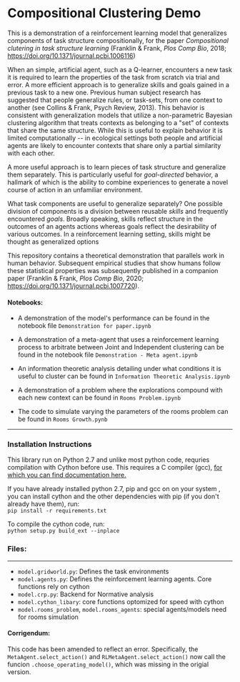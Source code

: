 # Compositional Clustering Demo

This is a demonstration of a reinforcement learning model that
generalizes components of task structure compositionally, for the paper 
*Compositional clutering in task structure learning* (Franklin & Frank, *Plos Comp Bio*, 2018; https://doi.org/10.1371/journal.pcbi.1006116)
  
When an simple, artificial agent, such as a Q-learner, encounters a new
task it is required to learn the properties of the task from scratch
via trial and error. A more efficient approach is to generalize 
skills and goals gained in a previous task to a new one. Previous human
subject research has suggested that people generalize rules, or 
task-sets, from one context to another (see Collins & Frank, Psych 
Review, 2013). This behavior is consistent with generalization models
that utilize a non-parametric Bayesian clustering algorithm that 
treats contexts as belonging to a "set" of contexts that share the 
same structure. While this is useful to explain behavior it is limited 
computationally -- in ecological settings both people and artificial
agents are likely to encounter contexts that share only a partial similarity 
with each other.

A more useful approach is to learn pieces of task structure and
generalize them separately. This is particularly useful for
*goal-directed* behavior, a hallmark of which is the ability to combine experiences to 
generate a novel course of action in an unfamiliar environment.

What task components are useful to generalize separately? One possible
division of components is a division between reusable *skills* and 
frequently encountered *goals*. Broadly speaking, skills reflect 
structure in the outcomes of an agents actions whereas goals reflect 
the desirability of various outcomes. In a reinforcement learning 
setting, skills might be thought as generalized options


This repository contains a theoretical demonstration that parallels 
 work in human behavior. Subsequent empirical studies that show humans
 follow these statistical properties was subsequently published in a 
 companion paper (Franklin & Frank, *Plos Comp Bio*, 2020; https://doi.org/10.1371/journal.pcbi.1007720).

#### Notebooks:
* A demonstration of the model's performance can be found in the 
notebook file `Demonstration for paper.ipynb`

* A demonstration of a meta-agent that uses a reinforcement learning 
process to arbitrate between Joint and Independent clustering can be
found in the notebook file `Demonstration - Meta agent.ipynb`

* An information theoretic analysis detailing under what conditions
 it is useful to cluster can be found in `Information Theoretic Analysis.ipynb`

* A demonstration of a problem where the explorations compound
with each new context can be found in `Rooms Problem.ipynb`

* The code to simulate varying the parameters of the rooms problem
can be found in `Rooms Growth.pynb`


___


### Installation Instructions

This library run on Python 2.7 and unlike most python code, requries
 compilation with Cython before use. This requires a C compiler (gcc), 
 [for which you can find documentation here.](
 http://cython.readthedocs.io/en/latest/src/quickstart/install.html)  
 
 If you have already installed python 2.7, pip and gcc on on your system
 , you can install cython and the other dependencies with 
 pip (if you don't already have them), run:  
 ```pip install -r requirements.txt ```

 To compile the cython code, run:  
 ```python setup.py build_ext --inplace```  
  
### Files:
---
* `model.gridworld.py`: Defines the task environments
* `model.agents.py`: Defines the reinforcement learning agents. Core functions 
    rely on cython
* `model.crp.py`: Backend for Normative analysis
* `model.cython_libary`: core functions optomized for speed with cython
* `model.rooms_problem`, `model.rooms_agents`: special agents/models need for rooms simulation

#### Corrigendum:  
This code has been amended to reflect an error.  Specifically, the `MetaAgent.select_action()` and `RLMetaAgent.select_action()` now call the funcion `.choose_operating_model()`, which was missing in the origial version.
